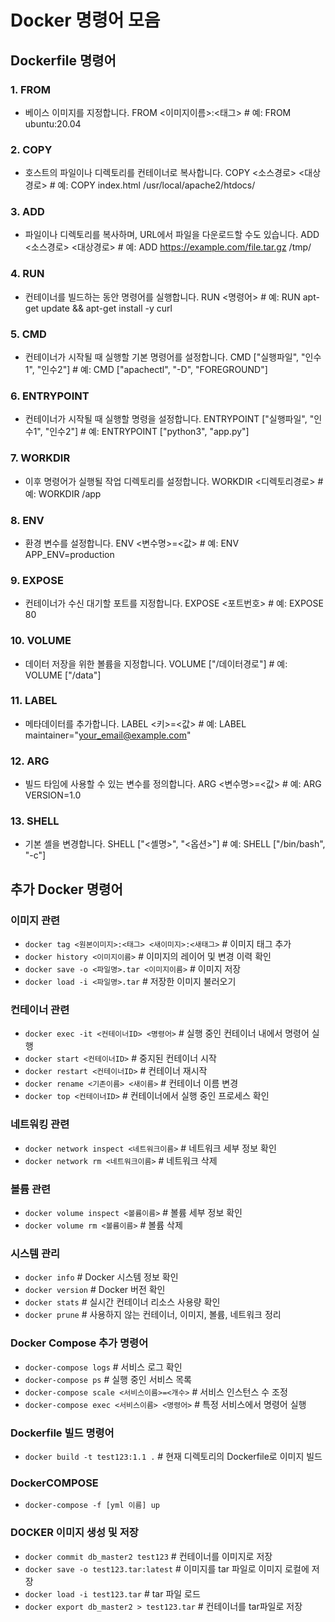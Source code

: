 # Docker 명령어 모음

## Dockerfile 명령어

### 1. FROM
- 베이스 이미지를 지정합니다.
FROM <이미지이름>:<태그> # 예: FROM ubuntu:20.04

### 2. COPY
- 호스트의 파일이나 디렉토리를 컨테이너로 복사합니다.
COPY <소스경로> <대상경로> # 예: COPY index.html /usr/local/apache2/htdocs/

### 3. ADD
- 파일이나 디렉토리를 복사하며, URL에서 파일을 다운로드할 수도 있습니다.
ADD <소스경로> <대상경로> # 예: ADD https://example.com/file.tar.gz /tmp/


### 4. RUN
- 컨테이너를 빌드하는 동안 명령어를 실행합니다.
RUN <명령어> # 예: RUN apt-get update && apt-get install -y curl


### 5. CMD
- 컨테이너가 시작될 때 실행할 기본 명령어를 설정합니다.
CMD ["실행파일", "인수1", "인수2"] # 예: CMD ["apachectl", "-D", "FOREGROUND"]


### 6. ENTRYPOINT
- 컨테이너가 시작될 때 실행할 명령을 설정합니다.
ENTRYPOINT ["실행파일", "인수1", "인수2"] # 예: ENTRYPOINT ["python3", "app.py"]



### 7. WORKDIR
- 이후 명령어가 실행될 작업 디렉토리를 설정합니다.
WORKDIR <디렉토리경로> # 예: WORKDIR /app


### 8. ENV
- 환경 변수를 설정합니다.
ENV <변수명>=<값> # 예: ENV APP_ENV=production


### 9. EXPOSE
- 컨테이너가 수신 대기할 포트를 지정합니다.
EXPOSE <포트번호> # 예: EXPOSE 80



### 10. VOLUME
- 데이터 저장을 위한 볼륨을 지정합니다.
VOLUME ["/데이터경로"] # 예: VOLUME ["/data"]


### 11. LABEL
- 메타데이터를 추가합니다.
LABEL <키>=<값> # 예: LABEL maintainer="your_email@example.com"


### 12. ARG
- 빌드 타임에 사용할 수 있는 변수를 정의합니다.
ARG <변수명>=<값> # 예: ARG VERSION=1.0


### 13. SHELL
- 기본 셸을 변경합니다.
SHELL ["<셸명>", "<옵션>"] # 예: SHELL ["/bin/bash", "-c"]


## 추가 Docker 명령어

### 이미지 관련
- `docker tag <원본이미지>:<태그> <새이미지>:<새태그>`  # 이미지 태그 추가
- `docker history <이미지이름>`  # 이미지의 레이어 및 변경 이력 확인
- `docker save -o <파일명>.tar <이미지이름>`  # 이미지 저장
- `docker load -i <파일명>.tar`  # 저장한 이미지 불러오기

### 컨테이너 관련
- `docker exec -it <컨테이너ID> <명령어>`  # 실행 중인 컨테이너 내에서 명령어 실행
- `docker start <컨테이너ID>`  # 중지된 컨테이너 시작
- `docker restart <컨테이너ID>`  # 컨테이너 재시작
- `docker rename <기존이름> <새이름>`  # 컨테이너 이름 변경
- `docker top <컨테이너ID>`  # 컨테이너에서 실행 중인 프로세스 확인

### 네트워킹 관련
- `docker network inspect <네트워크이름>`  # 네트워크 세부 정보 확인
- `docker network rm <네트워크이름>`  # 네트워크 삭제

### 볼륨 관련
- `docker volume inspect <볼륨이름>`  # 볼륨 세부 정보 확인
- `docker volume rm <볼륨이름>`  # 볼륨 삭제

### 시스템 관리
- `docker info`  # Docker 시스템 정보 확인
- `docker version`  # Docker 버전 확인
- `docker stats`  # 실시간 컨테이너 리소스 사용량 확인
- `docker prune`  # 사용하지 않는 컨테이너, 이미지, 볼륨, 네트워크 정리

### Docker Compose 추가 명령어
- `docker-compose logs`  # 서비스 로그 확인
- `docker-compose ps`  # 실행 중인 서비스 목록
- `docker-compose scale <서비스이름>=<개수>`  # 서비스 인스턴스 수 조정
- `docker-compose exec <서비스이름> <명령어>`  # 특정 서비스에서 명령어 실행

### Dockerfile 빌드 명령어
- `docker build -t test123:1.1 .`  # 현재 디렉토리의 Dockerfile로 이미지 빌드


### DockerCOMPOSE
- `docker-compose -f [yml 이름] up`


### DOCKER 이미지 생성 및 저장 

- `docker commit db_master2 test123` # 컨테이너를 이미지로 저장 
- `docker save -o test123.tar:latest` # 이미지를 tar 파일로 이미지 로컬에 저장 
- `docker load -i test123.tar` # tar 파일 로드
- `docker export db_master2 > test123.tar` # 컨테이너를 tar파일로 저장  